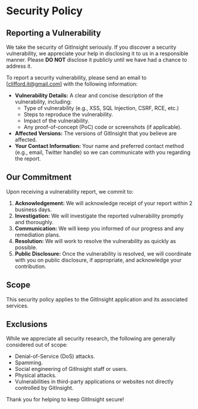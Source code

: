 # Security Policy

## Reporting a Vulnerability

We take the security of GitInsight seriously. If you discover a security vulnerability, we appreciate your help in disclosing it to us in a responsible manner. Please **DO NOT** disclose it publicly until we have had a chance to address it.

To report a security vulnerability, please send an email to [clifford.it@gmail.com] with the following information:

*   **Vulnerability Details:** A clear and concise description of the vulnerability, including:
    *   Type of vulnerability (e.g., XSS, SQL Injection, CSRF, RCE, etc.)
    *   Steps to reproduce the vulnerability.
    *   Impact of the vulnerability.
    *   Any proof-of-concept (PoC) code or screenshots (if applicable).
*   **Affected Versions:** The versions of GitInsight that you believe are affected.
*   **Your Contact Information:** Your name and preferred contact method (e.g., email, Twitter handle) so we can communicate with you regarding the report.

## Our Commitment

Upon receiving a vulnerability report, we commit to:

1.  **Acknowledgement:** We will acknowledge receipt of your report within 2 business days.
2.  **Investigation:** We will investigate the reported vulnerability promptly and thoroughly.
3.  **Communication:** We will keep you informed of our progress and any remediation plans.
4.  **Resolution:** We will work to resolve the vulnerability as quickly as possible.
5.  **Public Disclosure:** Once the vulnerability is resolved, we will coordinate with you on public disclosure, if appropriate, and acknowledge your contribution.

## Scope

This security policy applies to the GitInsight application and its associated services.

## Exclusions

While we appreciate all security research, the following are generally considered out of scope:

*   Denial-of-Service (DoS) attacks.
*   Spamming.
*   Social engineering of GitInsight staff or users.
*   Physical attacks.
*   Vulnerabilities in third-party applications or websites not directly controlled by GitInsight.

Thank you for helping to keep GitInsight secure!